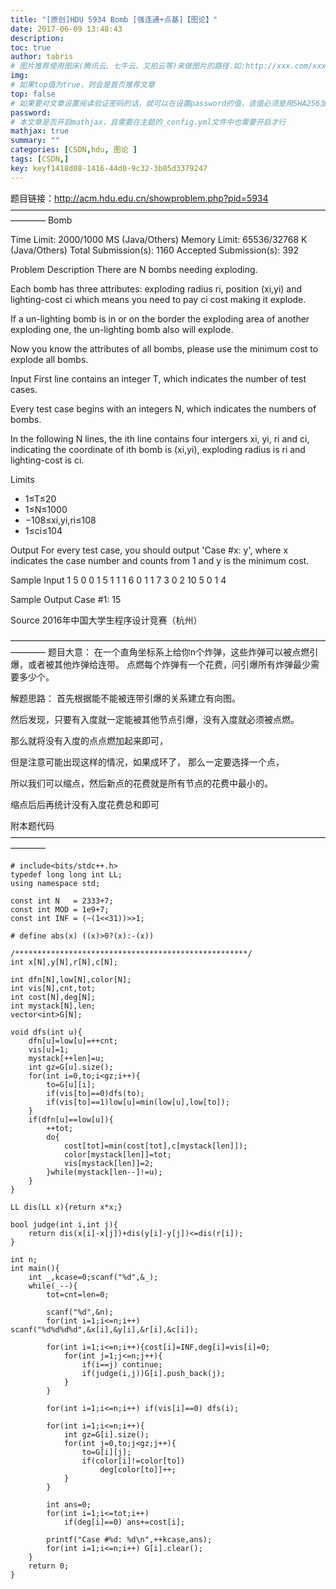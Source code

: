 ```yaml
---
title: "[原创]HDU 5934 Bomb [强连通+点基]【图论】"
date: 2017-06-09 13:48:43
description:
toc: true
author: tabris
# 图片推荐使用图床(腾讯云、七牛云、又拍云等)来做图片的路径.如:http://xxx.com/xxx.jpg
img:
# 如果top值为true，则会是首页推荐文章
top: false
# 如果要对文章设置阅读验证密码的话，就可以在设置password的值，该值必须是用SHA256加密后的密码，防止被他人识破
password:
# 本文章是否开启mathjax，且需要在主题的_config.yml文件中也需要开启才行
mathjax: true
summary: ""
categories: [CSDN,hdu, 图论 ]
tags: [CSDN,]
key: keyf1418d08-1416-44d0-9c32-3b05d3379247
---
```


题目链接：http://acm.hdu.edu.cn/showproblem.php?pid=5934
————————————————————————————————————————
Bomb

Time Limit: 2000/1000 MS (Java/Others)    Memory Limit: 65536/32768 K (Java/Others)
Total Submission(s): 1160    Accepted Submission(s): 392


Problem Description
There are N bombs needing exploding.

Each bomb has three attributes: exploding radius ri, position (xi,yi) and lighting-cost ci which means you need to pay ci cost making it explode.

If a un-lighting bomb is in or on the border the exploding area of another exploding one, the un-lighting bomb also will explode.

Now you know the attributes of all bombs, please use the minimum cost to explode all bombs.


Input
First line contains an integer T, which indicates the number of test cases.

Every test case begins with an integers N, which indicates the numbers of bombs.

In the following N lines, the ith line contains four intergers xi, yi, ri and ci, indicating the coordinate of ith bomb is (xi,yi), exploding radius is ri and lighting-cost is ci.

Limits
- 1≤T≤20
- 1≤N≤1000
- −108≤xi,yi,ri≤108
- 1≤ci≤104


Output
For every test case, you should output 'Case #x: y', where x indicates the case number and counts from 1 and y is the minimum cost.


Sample Input
1
5
0 0 1 5
1 1 1 6
0 1 1 7
3 0 2 10
5 0 1 4


Sample Output
Case #1: 15


Source
2016年中国大学生程序设计竞赛（杭州）

————————————————————————————————————————
题目大意：
在一个直角坐标系上给你n个炸弹，这些炸弹可以被点燃引爆，或者被其他炸弹给连带。 点燃每个炸弹有一个花费，问引爆所有炸弹最少需要多少个。

解题思路：
首先根据能不能被连带引爆的关系建立有向图。

然后发现，只要有入度就一定能被其他节点引爆，没有入度就必须被点燃。

那么就将没有入度的点点燃加起来即可，

但是注意可能出现这样的情况，如果成环了， 那么一定要选择一个点，

所以我们可以缩点，然后新点的花费就是所有节点的花费中最小的。

缩点后后再统计没有入度花费总和即可

附本题代码
————————————————————————————————————————
```
# include<bits/stdc++.h>
typedef long long int LL;
using namespace std;

const int N   = 2333+7;
const int MOD = 1e9+7;
const int INF = (~(1<<31))>>1;

# define abs(x) ((x)>0?(x):-(x))

/****************************************************/
int x[N],y[N],r[N],c[N];

int dfn[N],low[N],color[N];
int vis[N],cnt,tot;
int cost[N],deg[N];
int mystack[N],len;
vector<int>G[N];

void dfs(int u){
    dfn[u]=low[u]=++cnt;
    vis[u]=1;
    mystack[++len]=u;
    int gz=G[u].size();
    for(int i=0,to;i<gz;i++){
        to=G[u][i];
        if(vis[to]==0)dfs(to);
        if(vis[to]==1)low[u]=min(low[u],low[to]);
    }
    if(dfn[u]==low[u]){
        ++tot;
        do{
            cost[tot]=min(cost[tot],c[mystack[len]]);
            color[mystack[len]]=tot;
            vis[mystack[len]]=2;
        }while(mystack[len--]!=u);
    }
}

LL dis(LL x){return x*x;}

bool judge(int i,int j){
    return dis(x[i]-x[j])+dis(y[i]-y[j])<=dis(r[i]);
}

int n;
int main(){
    int _,kcase=0;scanf("%d",&_);
    while(_--){
        tot=cnt=len=0;

        scanf("%d",&n);
        for(int i=1;i<=n;i++) scanf("%d%d%d%d",&x[i],&y[i],&r[i],&c[i]);

        for(int i=1;i<=n;i++){cost[i]=INF,deg[i]=vis[i]=0;
            for(int j=1;j<=n;j++){
                if(i==j) continue;
                if(judge(i,j))G[i].push_back(j);
            }
        }

        for(int i=1;i<=n;i++) if(vis[i]==0) dfs(i);

        for(int i=1;i<=n;i++){
            int gz=G[i].size();
            for(int j=0,to;j<gz;j++){
                to=G[i][j];
                if(color[i]!=color[to])
                    deg[color[to]]++;
            }
        }

        int ans=0;
        for(int i=1;i<=tot;i++)
            if(deg[i]==0) ans+=cost[i];

        printf("Case #%d: %d\n",++kcase,ans);
        for(int i=1;i<=n;i++) G[i].clear();
    }
    return 0;
}

```